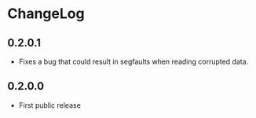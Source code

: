 # ChangeLog

## 0.2.0.1

* Fixes a bug that could result in segfaults when reading corrupted data.

## 0.2.0.0

* First public release
